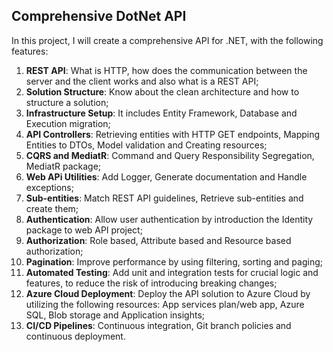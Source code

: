 ## Comprehensive DotNet API


In this project, I will create a comprehensive API for .NET, with the following features:

1. **REST API**: What is HTTP, how does the communication between the server and the client works and also what is a REST API;
2. **Solution Structure**: Know about the clean architecture and how to structure a solution;
3. **Infrastructure Setup**: It includes Entity Framework, Database and Execution migration;
4. **API Controllers**: Retrieving entities with HTTP GET endpoints, Mapping Entities to DTOs, Model validation and Creating resources;
5. **CQRS and MediatR**: Command and Query Responsibility Segregation, MediatR package;
6. **Web APi Utilities**: Add Logger, Generate documentation and Handle exceptions;
7. **Sub-entities**: Match REST API guidelines, Retrieve sub-entities and create them;
8. **Authentication**: Allow user authentication by introduction the Identity package to web API project;
9. **Authorization**: Role based, Attribute based and Resource based authorization;
10. **Pagination**: Improve performance by using filtering, sorting and paging;
11. **Automated Testing**: Add unit and integration tests for crucial logic and features, to reduce the risk of introducing breaking changes;
12. **Azure Cloud Deployment**: Deploy the API solution to Azure Cloud by utilizing the following resources: App services plan/web app, Azure SQL, Blob storage and Application insights;
13. **CI/CD Pipelines**: Continuous integration, Git branch policies and continuous deployment.
